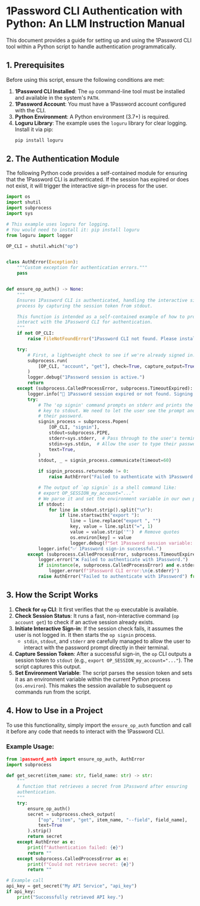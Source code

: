 # 1Password CLI Authentication with Python: An LLM Instruction Manual

This document provides a guide for setting up and using the 1Password CLI tool within a Python script to handle authentication programmatically.

## 1. Prerequisites

Before using this script, ensure the following conditions are met:

1.  **1Password CLI Installed**: The `op` command-line tool must be installed and available in the system's `PATH`.
2.  **1Password Account**: You must have a 1Password account configured with the CLI.
3.  **Python Environment**: A Python environment (3.7+) is required.
4.  **Loguru Library**: The example uses the `loguru` library for clear logging. Install it via pip:
    ```bash
    pip install loguru
    ```

## 2. The Authentication Module

The following Python code provides a self-contained module for ensuring that the 1Password CLI is authenticated. If the session has expired or does not exist, it will trigger the interactive sign-in process for the user.

```python
import os
import shutil
import subprocess
import sys

# This example uses loguru for logging.
# You would need to install it: pip install loguru
from loguru import logger

OP_CLI = shutil.which("op")


class AuthError(Exception):
    """Custom exception for authentication errors."""
    pass


def ensure_op_auth() -> None:
    """
    Ensures 1Password CLI is authenticated, handling the interactive sign-in
    process by capturing the session token from stdout.

    This function is intended as a self-contained example of how to programmatically
    interact with the 1Password CLI for authentication.
    """
    if not OP_CLI:
        raise FileNotFoundError("1Password CLI not found. Please install it.")

    try:
        # First, a lightweight check to see if we're already signed in.
        subprocess.run(
            [OP_CLI, "account", "get"], check=True, capture_output=True, timeout=10
        )
        logger.debug("1Password session is active.")
        return
    except (subprocess.CalledProcessError, subprocess.TimeoutExpired):
        logger.info("🔐 1Password session expired or not found. Signing in...")
        try:
            # The 'op signin' command prompts on stderr and prints the session
            # key to stdout. We need to let the user see the prompt and type
            # their password.
            signin_process = subprocess.Popen(
                [OP_CLI, "signin"],
                stdout=subprocess.PIPE,
                stderr=sys.stderr,  # Pass through to the user's terminal
                stdin=sys.stdin,  # Allow the user to type their password
                text=True,
            )
            stdout, _ = signin_process.communicate(timeout=60)

            if signin_process.returncode != 0:
                raise AuthError("Failed to authenticate with 1Password during sign-in.")

            # The output of `op signin` is a shell command like:
            # export OP_SESSION_my_account="..."
            # We parse it and set the environment variable in our own process.
            if stdout:
                for line in stdout.strip().split("\n"):
                    if line.startswith("export "):
                        line = line.replace("export ", "")
                        key, value = line.split("=", 1)
                        value = value.strip('"')  # Remove quotes
                        os.environ[key] = value
                        logger.debug(f"Set 1Password session variable: {key}")
            logger.info("✅ 1Password sign-in successful.")
        except (subprocess.CalledProcessError, subprocess.TimeoutExpired) as e:
            logger.error("❌ Failed to authenticate with 1Password.")
            if isinstance(e, subprocess.CalledProcessError) and e.stderr:
                logger.error(f"1Password CLI error:\n{e.stderr}")
            raise AuthError("Failed to authenticate with 1Password") from e
```

## 3. How the Script Works

1.  **Check for `op` CLI**: It first verifies that the `op` executable is available.
2.  **Check Session Status**: It runs a fast, non-interactive command (`op account get`) to check if an active session already exists.
3.  **Initiate Interactive Sign-in**: If the session check fails, it assumes the user is not logged in. It then starts the `op signin` process.
    -   `stdin`, `stdout`, and `stderr` are carefully managed to allow the user to interact with the password prompt directly in their terminal.
4.  **Capture Session Token**: After a successful sign-in, the `op` CLI outputs a session token to `stdout` (e.g., `export OP_SESSION_my_account="..."`). The script captures this output.
5.  **Set Environment Variable**: The script parses the session token and sets it as an environment variable within the current Python process (`os.environ`). This makes the session available to subsequent `op` commands run from the script.

## 4. How to Use in a Project

To use this functionality, simply import the `ensure_op_auth` function and call it before any code that needs to interact with the 1Password CLI.

### Example Usage:

```python
from 1password_auth import ensure_op_auth, AuthError
import subprocess

def get_secret(item_name: str, field_name: str) -> str:
    """
    A function that retrieves a secret from 1Password after ensuring
    authentication.
    """
    try:
        ensure_op_auth()
        secret = subprocess.check_output(
            ["op", "item", "get", item_name, "--field", field_name],
            text=True
        ).strip()
        return secret
    except AuthError as e:
        print(f"Authentication failed: {e}")
        return ""
    except subprocess.CalledProcessError as e:
        print(f"Could not retrieve secret: {e}")
        return ""

# Example call
api_key = get_secret("My API Service", "api_key")
if api_key:
    print("Successfully retrieved API key.")
``` 